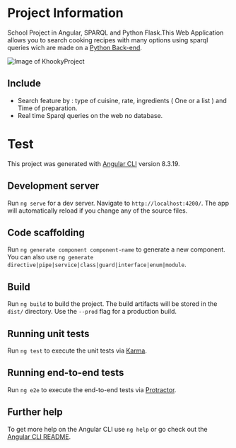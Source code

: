 # Project Information
School Project in Angular, SPARQL and Python Flask.This Web Application allows you to search cooking recipes with many options using sparql queries wich are made on a [Python Back-end](https://github.com/m-germain/WebSementicProject).

![Image of KhookyProject](https://media.giphy.com/media/Jpdok5rqakp3B5y2hq/giphy.gif)  

## Include 
- Search feature by : type of cuisine, rate, ingredients ( One or a list ) and Time of preparation.
- Real time Sparql queries on the web no database.
# Test

This project was generated with [Angular CLI](https://github.com/angular/angular-cli) version 8.3.19.

## Development server

Run `ng serve` for a dev server. Navigate to `http://localhost:4200/`. The app will automatically reload if you change any of the source files.

## Code scaffolding

Run `ng generate component component-name` to generate a new component. You can also use `ng generate directive|pipe|service|class|guard|interface|enum|module`.

## Build

Run `ng build` to build the project. The build artifacts will be stored in the `dist/` directory. Use the `--prod` flag for a production build.

## Running unit tests

Run `ng test` to execute the unit tests via [Karma](https://karma-runner.github.io).

## Running end-to-end tests

Run `ng e2e` to execute the end-to-end tests via [Protractor](http://www.protractortest.org/).

## Further help

To get more help on the Angular CLI use `ng help` or go check out the [Angular CLI README](https://github.com/angular/angular-cli/blob/master/README.md).
